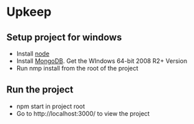# Upkeep

## Setup project for windows
- Install [node](https://nodejs.org/) 
- Install [MongoDB](http://www.mongodb.org/downloads). Get the WIndows 64-bit 2008 R2+ Version
- Run nmp install from the root of the project


## Run the project
- npm start in project root
- Go to http://localhost:3000/ to view the project

